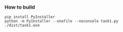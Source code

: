 ### How to build

```
pip install PyInstaller
python -m PyInstaller --onefile --noconsole task1.py
./dist/task1.exe
```
